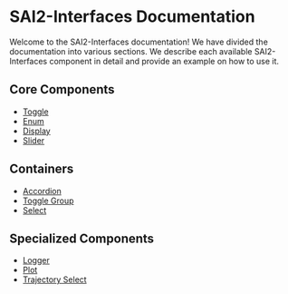 SAI2-Interfaces Documentation
=============================

Welcome to the SAI2-Interfaces documentation! We have divided the documentation
into various sections. We describe each available SAI2-Interfaces component
in detail and provide an example on how to use it.

## Core Components
* [Toggle](./01-toggle/README.md)
* [Enum](./02-enum/README.md)
* [Display](./03-display/README.md)
* [Slider](./04-slider/README.md)

## Containers 
* [Accordion](./05-accordion/README.md) 
* [Toggle Group](./06-toggle-group/README.md)
* [Select](./07-select/07-select.md)

## Specialized Components
* [Logger](./08-logger/README.md)
* [Plot](./09-plot/README.md)
* [Trajectory Select](./10-trajectory-select/README.md)

